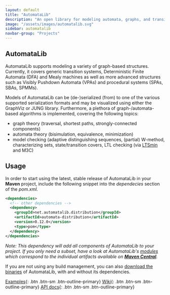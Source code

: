 ```yaml
---
layout: default
title: "AutomataLib"
description: "An open library for modeling automata, graphs, and transition systems"
image: "/assets/images/automatalib.svg"
sidebar: automatalib
navbar-group: "Projects"
---
```


## AutomataLib

AutomataLib supports modeling a variety of graph-based structures.
Currently, it covers generic transition systems, Deterministic Finite Automata (DFA) and Mealy machines as well as more advanced structures such as Visibly Pushdown Automata (VPAs) and procedural systems (SPAs, SBAs, SPMMs).

Models of AutomataLib can be (de-)serialized (from) to one of the various supported serialization formats and may be visualized using either the GraphViz or JUNG library.
Furthermore, a plethora of graph-/automata-based algorithms is implemented, covering the following topics:

- graph theory (traversal, shortest paths, strongly-connected components)
- automata theory (bisimulation, equivalence, minimization)
- model checking (adaptive distinguishing sequences, (partial) W-method, characterizing sets, state/transition covers, LTL checking (via [LTSmin](https://ltsmin.utwente.nl/) and M3C)

## Usage

In order to start using the latest, stable release of AutomataLib in your **Maven** project, include the following snippet into the _dependecies_ section of the _pom.xml_.

```xml
<dependencies>
  <!-- other dependencies -->
  <dependency>
    <groupId>net.automatalib.distribution</groupId>
    <artifactId>automata-distribution</artifactId>
    <version>0.12.0</version>
    <type>pom</type>
  </dependency>
</dependencies>
```

_Note: This dependency will add all components of AutomataLib to your project. If you only need a subset, have a look at AutomataLib's [modules](https://learnlib.github.io/automatalib/maven-site/latest/apidocs/) which correspond to the individual artifacts available on **[Maven Central](http://mvnrepository.com/artifact/net.automatalib)**._

If you are not using any build management, you can also [download the binaries](http://search.maven.org/#search%7Cga%7C1%7Cg%3A%22net.automatalib.distribution%22) of AutomataLib, with and without its dependencies.

[Examples](https://github.com/LearnLib/automatalib/tree/develop/examples/src/main/java/net/automatalib/example){: .btn .btn-sm .btn-outline-primary}
[Wiki](https://github.com/LearnLib/automatalib/wiki){: .btn .btn-sm .btn-outline-primary}
[API docs](http://learnlib.github.io/automatalib/maven-site/latest/apidocs/){: .btn .btn-sm .btn-outline-primary}
